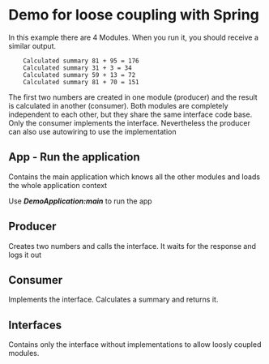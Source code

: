 # Demo for loose coupling with Spring

In this example there are 4 Modules.
When you run it, you should receive a similar output.

```
    Calculated summary 81 + 95 = 176 
    Calculated summary 31 + 3 = 34 
    Calculated summary 59 + 13 = 72 
    Calculated summary 81 + 70 = 151
```

The first two numbers are created in one module (producer) and the result is calculated in another (consumer).
Both modules are completely independent to each other, but they share the same interface code base.
Only the consumer implements the interface. Nevertheless the producer can also use autowiring to use the implementation

## App - Run the application

Contains the main application which knows all the other modules and loads the whole application context

Use ***DemoApplication:main*** to run the app

## Producer

Creates two numbers and calls the interface. It waits for the response and logs it out

## Consumer

Implements the interface. Calculates a summary and returns it.

## Interfaces

Contains only the interface without implementations to allow loosly coupled modules.